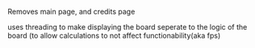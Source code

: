 Removes main page, and credits page

uses threading to make displaying the board seperate to the logic of the board (to allow calculations to not affect functionability(aka fps)